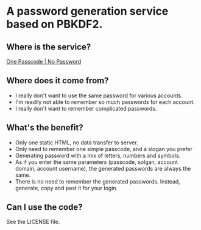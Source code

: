 # A password generation service based on PBKDF2.

## Where is the service?
[One Passcode | No Password](https://linktalk.github.io/passcode/)

## Where does it come from?
- I really don't want to use the same password for various accounts.
- I'm readlly not able to remember so much passwords for each account.
- I really don't want to remember complicated passwords.

## What's the benefit?
- Only one static HTML, no data transfer to server.
- Only need to remember one simple passcode, and a slogan you prefer
- Generating password with a mix of letters, numbers and symbols.
- As if you enter the same parameters (passcode, solgan, account domain, account username), the generated passwords are always the same. 
- There is no need to remember the generated passwords.  Instead, generate, copy and past it for your login.

## Can I use the code?
See the LICENSE file.
